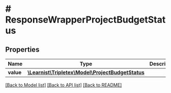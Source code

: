 # # ResponseWrapperProjectBudgetStatus

## Properties

Name | Type | Description | Notes
------------ | ------------- | ------------- | -------------
**value** | [**\Learnist\Tripletex\Model\ProjectBudgetStatus**](ProjectBudgetStatus.md) |  | [optional]

[[Back to Model list]](../../README.md#models) [[Back to API list]](../../README.md#endpoints) [[Back to README]](../../README.md)
